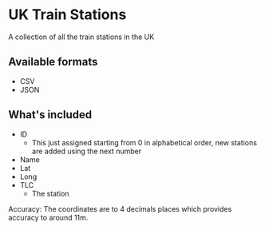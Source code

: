# UK Train Stations
 A collection of all the train stations in the UK


## Available formats
* CSV
* JSON

## What's included
* ID
    * This just assigned starting from 0 in alphabetical order, new stations are added using the next number
* Name
* Lat
* Long
* TLC
    * The station


Accuracy: The coordinates are to 4 decimals places which provides accuracy to around 11m.

